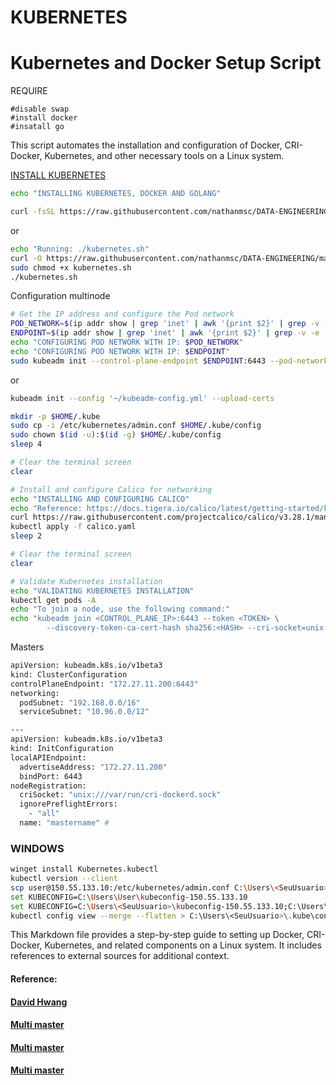 # KUBERNETES

# Kubernetes and Docker Setup Script

REQUIRE

```
#disable swap
#install docker
#insatall go 
```

This script automates the installation and configuration of Docker, CRI-Docker, Kubernetes, and other necessary tools on a Linux system.

[INSTALL KUBERNETES](https://raw.githubusercontent.com/nathanmsc/DATA-ENGINEERING/main/KUBERNETES/kubernetes.sh)

```bash
echo "INSTALLING KUBERNETES, DOCKER AND GOLANG"
```
```bash
curl -fsSL https://raw.githubusercontent.com/nathanmsc/DATA-ENGINEERING/main/KUBERNETES/kubernetes.sh | sh
```
or

```bash
echo "Running: ./kubernetes.sh"
curl -O https://raw.githubusercontent.com/nathanmsc/DATA-ENGINEERING/main/KUBERNETES/kubernetes.sh
sudo chmod +x kubernetes.sh
./kubernetes.sh
```
Configuration multinode
```sh
# Get the IP address and configure the Pod network
POD_NETWORK=$(ip addr show | grep 'inet' | awk '{print $2}' | grep -v -e '::' -e '127.0.0.1' -e '10.255.255.254' -e '172.17.0.1')
ENDPOINT=$(ip addr show | grep 'inet' | awk '{print $2}' | grep -v -e '::' -e '127.0.0.1' -e '10.255.255.254' -e '172.17.0.1' | cut -d'/' -f1)
echo "CONFIGURING POD NETWORK WITH IP: $POD_NETWORK"
echo "CONFIGURING POD NETWORK WITH IP: $ENDPOINT"
sudo kubeadm init --control-plane-endpoint $ENDPOINT:6443 --pod-network-cidr=$POD_NETWORK --cri-socket=unix:///var/run/cri-dockerd.sock --upload-certs --v=5  --ignore-preflight-errors=all
```

or

```sh
kubeadm init --config '~/kubeadm-config.yml' --upload-certs

```

```sh
mkdir -p $HOME/.kube
sudo cp -i /etc/kubernetes/admin.conf $HOME/.kube/config
sudo chown $(id -u):$(id -g) $HOME/.kube/config
sleep 4

# Clear the terminal screen
clear

# Install and configure Calico for networking
echo "INSTALLING AND CONFIGURING CALICO"
echo "Reference: https://docs.tigera.io/calico/latest/getting-started/kubernetes/self-managed-onprem/onpremises"
curl https://raw.githubusercontent.com/projectcalico/calico/v3.28.1/manifests/calico.yaml -O
kubectl apply -f calico.yaml
sleep 2

# Clear the terminal screen
clear

# Validate Kubernetes installation
echo "VALIDATING KUBERNETES INSTALLATION"
kubectl get pods -A
echo "To join a node, use the following command:"
echo "kubeadm join <CONTROL_PLANE_IP>:6443 --token <TOKEN> \
        --discovery-token-ca-cert-hash sha256:<HASH> --cri-socket=unix:///var/run/cri-dockerd.sock"
```

Masters

```sh
apiVersion: kubeadm.k8s.io/v1beta3
kind: ClusterConfiguration
controlPlaneEndpoint: "172.27.11.200:6443" 
networking:
  podSubnet: "192.168.0.0/16" 
  serviceSubnet: "10.96.0.0/12" 

---
apiVersion: kubeadm.k8s.io/v1beta3
kind: InitConfiguration
localAPIEndpoint:
  advertiseAddress: "172.27.11.200" 
  bindPort: 6443 
nodeRegistration:
  criSocket: "unix:///var/run/cri-dockerd.sock"
  ignorePreflightErrors:
    - "all"
  name: "mastername" # 
```

### WINDOWS

```sh
winget install Kubernetes.kubectl
kubectl version --client
scp user@150.55.133.10:/etc/kubernetes/admin.conf C:\Users\<SeuUsuario>\kubeconfig-150.55.133.10
set KUBECONFIG=C:\Users\User\kubeconfig-150.55.133.10
set KUBECONFIG=C:\Users\<SeuUsuario>\kubeconfig-150.55.133.10;C:\Users\<SeuUsuario>\kubeconfig-150.55.133.20;C:\Users\<SeuUsuario>\kubeconfig-150.55.133.30
kubectl config view --merge --flatten > C:\Users\<SeuUsuario>\.kube\config
```


This Markdown file provides a step-by-step guide to setting up Docker, CRI-Docker, Kubernetes, and related components on a Linux system. It includes references to external sources for additional context.
#### Reference: 
#### [David Hwang](https://www.youtube.com/watch?v=o6bxo0Oeg6o)
#### [Multi master](https://www.youtube.com/watch?v=SueeqeioyKY&t=805s)
#### [Multi master](https://github.com/justmeandopensource/kubernetes/tree/master/kubeadm-ha-keepalived-haproxy/external-keepalived-haproxy)
#### [Multi master](https://www.youtube.com/watch?v=6Gwg80eEuQk&t=1923s)


